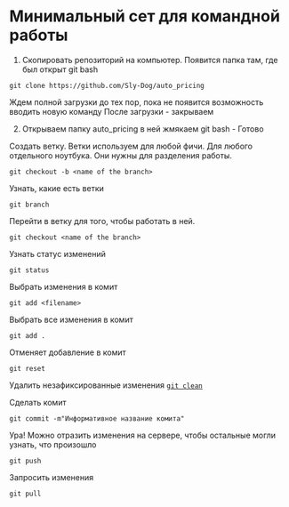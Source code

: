 # Минимальный сет для командной работы

1. Скопировать репозиторий на компьютер. Появится папка там, где был открыт git bash
```
git clone https://github.com/Sly-Dog/auto_pricing
```
Ждем полной загрузки до тех пор, пока не появится возможность вводить новую команду
После загрузки - закрываем

2. Открываем папку auto_pricing в ней жмякаем git bash - Готово

Создать ветку. Ветки используем для любой фичи. Для любого отдельного ноутбука. Они нужны для разделения работы.
```
git checkout -b <name of the branch>
```

Узнать, какие есть ветки
```
git branch
```

Перейти в ветку для того, чтобы работать в ней.
```
git checkout <name of the branch>
```

Узнать статус изменений
```
git status
```

Выбрать изменения в комит
```
git add <filename>
```

Выбрать все изменения в комит
```
git add .
```

Отменяет добавление в комит
```
git reset
```
Удалить незафиксированные изменения
[`git clean`](https://www.atlassian.com/ru/git/tutorials/undoing-changes/git-clean)

Сделать комит
```
git commit -m"Информативное название комита"
```

Ура! Можно отразить изменения на сервере, чтобы остальные могли узнать, что произошло
```
git push
```

Запросить изменения
```
git pull
```